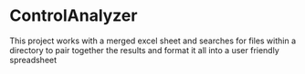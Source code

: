 # ControlAnalyzer
This project works with a merged excel sheet and searches for files within a directory to pair together the results and format it all into a user friendly spreadsheet

